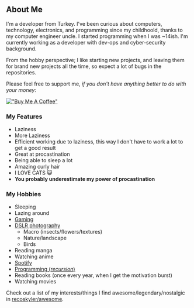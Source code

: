 ## About Me

I'm a developer from Turkey. I've been curious about computers, technology, electronics, and programming since my childhoold, thanks to my computer engineer uncle. I started programming when I was ~14ish. I'm currently working as a developer with dev-ops and cyber-security background.

From the hobby perspective; I like starting new projects, and leaving them for brand new projects all the time, so expect a lot of bugs in the repositories.

Please feel free to support me, _if you don't have anything better to do with your money_:

[!["Buy Me A Coffee"](https://www.buymeacoffee.com/assets/img/custom_images/orange_img.png)](https://www.buymeacoffee.com/recoskyler)

### My Features

- Laziness
- More Laziness
- Efficient working due to laziness, this way I don't have to work a lot to get a good result
- Great at procastination
- Being able to sleep a lot
- Amazing curly hair
- I LOVE CATS 😺
- **You probably underestimate my power of procastination**

### My Hobbies

- Sleeping
- Lazing around
- [Gaming](https://steamcommunity.com/id/recoskyler)
- [DSLR photography](https://instagram.com/recoskyler)
  - Macro (insects/flowers/textures)
  - Nature/landscape
  - Birds
- Reading manga
- Watching anime
- [Spotify](https://open.spotify.com/user/vuv5vdjw6k5pcamh083xar7ig?si=0059635748244fd5)
- [Programming (_recursion_)](https://github.com/recoskyler)
- Reading books (once every year, when I get the motivation burst)
- Watching movies

Check out a list of my interests/things I find awesome/legendary/nostalgic in [recoskyler/awesome](https://github.com/recoskyler/awesome).
